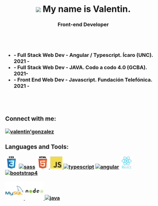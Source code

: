 <h1 align="center"><a target="_blank" rel="noopener noreferrer" href="https://camo.githubusercontent.com/e8e7b06ecf583bc040eb60e44eb5b8e0ecc5421320a92929ce21522dbc34c891/68747470733a2f2f6d656469612e67697068792e636f6d2f6d656469612f6876524a434c467a6361737252346961377a2f67697068792e676966"><img src="https://camo.githubusercontent.com/e8e7b06ecf583bc040eb60e44eb5b8e0ecc5421320a92929ce21522dbc34c891/68747470733a2f2f6d656469612e67697068792e636f6d2f6d656469612f6876524a434c467a6361737252346961377a2f67697068792e676966" width="30px" data-canonical-src="https://media.giphy.com/media/hvRJCLFzcasrR4ia7z/giphy.gif" style="max-width: 100%;"></a> My name is Valentin.</h1>
<h3 align="center">Front-end Developer<h3>
<br><br>
<ul>
<li>- Full Stack Web Dev - Angular / Typescript. Ícaro (UNC). 2021 -</li>
<li>- Full Stack Web Dev - JAVA. Codo a codo 4.0 (GCBA). 2021- </li>
<li>- Front End Web Dev - Javascript. Fundación Telefónica. 2021 - </li>


<br><br>
</ul>
<p align="center"> 
<article>
<h3>Connect with me:</h3>
<p align="left" dir="auto">
<a href="https://www.linkedin.com/in/valentingonzalezlou/"><img align="center" src="https://user-images.githubusercontent.com/83146564/134292366-61b21a2b-d31c-4b98-921c-1b12c6a09aa8.png" alt="valentin'gonzalez" height="40" width="40" style="max-width: 100%;"></a>
</p>
<h3>Languages and Tools:</h3>
<p align="left" dir="auto">
<a href="https://www.w3schools.com/css/" rel="nofollow"> 
<img src="https://raw.githubusercontent.com/devicons/devicon/master/icons/css3/css3-original-wordmark.svg" alt="css3" width="40" height="40" style="max-width: 100%;"></a> 
<a href="https://www.w3schools.com/sass/" rel="nofollow"> <img src="https://camo.githubusercontent.com/4f9c6c8e7f4ccbb6dd1ff854a40fa80e90974f37665b8c1e8f9149c7c80a5186/68747470733a2f2f75706c6f61642e77696b696d656469612e6f72672f77696b6970656469612f636f6d6d6f6e732f392f39362f536173735f4c6f676f5f436f6c6f722e737667" alt="sass" width="40" height="40" data-canonical-src="https://upload.wikimedia.org/wikipedia/commons/9/96/Sass_Logo_Color.svg" style="max-width: 100%;"></a>
<a href="https://www.w3.org/html/" rel="nofollow"> <img src="https://raw.githubusercontent.com/devicons/devicon/master/icons/html5/html5-original-wordmark.svg" alt="html5" width="40" height="40" style="max-width: 100%;"> </a>
<a href="https://developer.mozilla.org/en-US/docs/Web/JavaScript" rel="nofollow"> <img src="https://raw.githubusercontent.com/devicons/devicon/master/icons/javascript/javascript-original.svg" alt="javascript" width="40" height="40" style="max-width: 100%;"> </a>
<a href="https://www.typescriptlang.org/" rel="nofollow"> <img src="https://upload.wikimedia.org/wikipedia/commons/thumb/4/4c/Typescript_logo_2020.svg/1200px-Typescript_logo_2020.svg.png" alt="typescript" width="40" height="40" style="max-width: 100%;"></a> 
<a href="https://angular.io/" rel="nofollow"> <img src="https://camo.githubusercontent.com/9eecc42439347332f256a326363924551042f5b96235f972982512199476611a/68747470733a2f2f616e67756c61722e696f2f6173736574732f696d616765732f6c6f676f732f616e67756c61722f616e67756c61722e737667" alt="angular" width="40" height="40" style="max-width: 100%;"></a> 
<a href="https://reactjs.org/" rel="nofollow"> <img src="https://raw.githubusercontent.com/devicons/devicon/master/icons/react/react-original-wordmark.svg" alt="react" width="40" height="40" style="max-width: 100%;"></a> 
<a href="https://www.w3schools.com/bootstrap4/" rel="nofollow"> <img src="https://camo.githubusercontent.com/4112948ca937900fbcd0eb4a0ed71f8672399586f4614ef7119268d079207878/68747470733a2f2f63646e2e776f726c64766563746f726c6f676f2e636f6d2f6c6f676f732f626f6f7473747261702d342e737667" alt="bootstrap4" width="40" height="40" data-canonical-src="https://cdn.worldvectorlogo.com/logos/bootstrap-4.svg" style="max-width: 100%;"> </a>
<br>
</p>
<p dir="auto"><a href="https://www.mysql.com/" rel="nofollow"> <img src="https://raw.githubusercontent.com/devicons/devicon/master/icons/mysql/mysql-original-wordmark.svg" alt="mysql" width="60" height="60" style="max-width: 100%;"> </a>
<a href="https://nodejs.org" rel="nofollow"> <img src="https://raw.githubusercontent.com/devicons/devicon/master/icons/nodejs/nodejs-original-wordmark.svg" alt="nodejs" width="60" height="60" style="max-width: 100%;"> </a>
<a href="https://www.java.com/es/" rel="nofollow"> <img src="https://camo.githubusercontent.com/07c48eb2fa7a1b73548cc9009c47cd6a38daa264cce078597f482011694a8474/68747470733a2f2f63646e2e69636f6e2d69636f6e732e636f6d2f69636f6e73322f323431352f504e472f3531322f6a6176615f6f726967696e616c5f6c6f676f5f69636f6e5f3134363435382e706e67" alt="java" width="50" height="50" data-canonical-src="https://cdn.icon-icons.com/icons2/2415/PNG/512/java_original_logo_icon_146458.png" style="max-width: 100%;"> </a>  </p><p dir="auto"></p>

</article>
</p>
